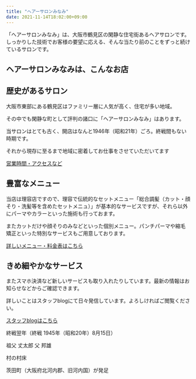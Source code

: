 ```yaml
---
title: "ヘアーサロンみなみ"
date: 2021-11-14T18:02:00+09:00
---
```


「ヘアーサロンみなみ」は、大阪市鶴見区の閑静な住宅街あるヘアサロンです。しっかりした技術でお客様の要望に応える、そんな当たり前のことをずっと続けているサロンです。

<h2>ヘアーサロンみなみは、こんなお店</h2>

<h2>歴史があるサロン</h2>

大阪市東部にある鶴見区はファミリー層に人気が高く、住宅が多い地域。

その中でも閑静な町として評判の諸口に「ヘアーサロンみなみ」はあります。

当サロンはとても古く、開店はなんと1946年（昭和21年）ごろ。終戦間もない時期です。

それから現存に至るまで地域に密着してお仕事をさせていただいてます

<a href="/about/">営業時間・アクセスなど</a>

<h2>豊富なメニュー</h2>

当店は理容店ですので、理容で伝統的なセットメニュー「総合調髪（カット・顔そり・洗髪等を含めたセットメニュ）」が基本的なサービスですが、それら以外にパーマやカラーといった施術も行っておます。

またカットだけや顔そりのみなどといった個別メニュー。パンチパーマや縮毛矯正といった特別なサービスもご用意しております。

<a href="/menu/">詳しいメニュー・料金表はこちら</a>

<h2>きめ細やかなサービス</h2>

またスマホ決済など新しいサービスも取り入れたりしています。最新の情報はお知らせなどからご確認できます。

詳しいことはスタッフblogにて日々発信しています。よろしければご閲覧ください。

<a href="/blog/">スタッフblogはこちら</a>





終戦翌年（終戦 1945年（昭和20年）8月15日）

祖父 丈太郎
父 邦雄

村の村床

茨田町（大阪府北河内郡、旧河内国）が発足

